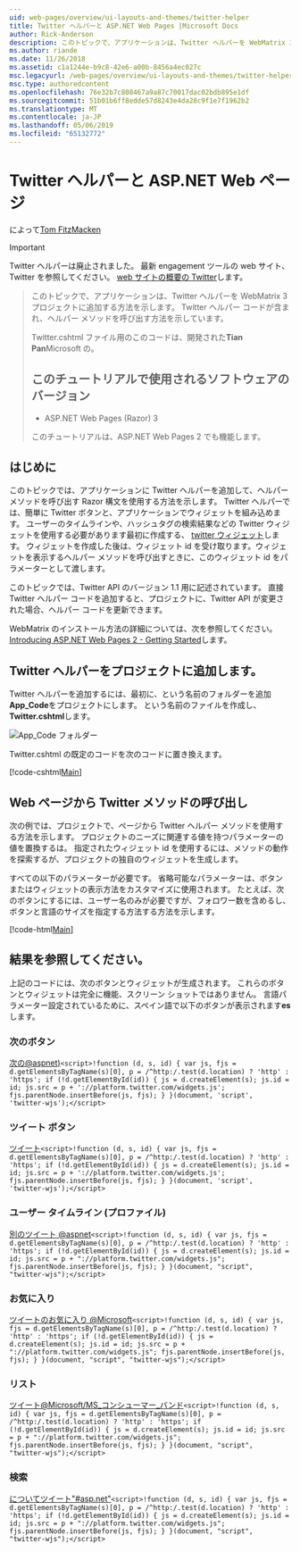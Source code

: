 ```yaml
---
uid: web-pages/overview/ui-layouts-and-themes/twitter-helper
title: Twitter ヘルパーと ASP.NET Web Pages |Microsoft Docs
author: Rick-Anderson
description: このトピックで、アプリケーションは、Twitter ヘルパーを WebMatrix 3 プロジェクトに追加する方法を示します。 Twitter ヘルパー コードが含まれ、ヘルパーを呼び出す方法を示しています.
ms.author: riande
ms.date: 11/26/2018
ms.assetid: c1a1244e-b9c8-42e6-a00b-8456a4ec027c
msc.legacyurl: /web-pages/overview/ui-layouts-and-themes/twitter-helper
msc.type: authoredcontent
ms.openlocfilehash: 76e32b7c808467a9a87c70017dac02bdb895e1df
ms.sourcegitcommit: 51b01b6ff8edde57d8243e4da28c9f1e7f1962b2
ms.translationtype: MT
ms.contentlocale: ja-JP
ms.lasthandoff: 05/06/2019
ms.locfileid: "65132772"
---
```

# <a name="twitter-helper-with-aspnet-web-pages"></a>Twitter ヘルパーと ASP.NET Web ページ

によって[Tom FitzMacken](https://github.com/tfitzmac)

> [!IMPORTANT]
> Twitter ヘルパーは廃止されました。 最新 engagement ツールの web サイト、Twitter を参照してください。 [web サイトの概要の Twitter](https://developer.twitter.com/en/docs/twitter-for-websites/overview)します。

> このトピックで、アプリケーションは、Twitter ヘルパーを WebMatrix 3 プロジェクトに追加する方法を示します。 Twitter ヘルパー コードが含まれ、ヘルパー メソッドを呼び出す方法を示しています。
> 
> Twitter.cshtml ファイル用のこのコードは、開発された**Tian Pan**Microsoft の。
> 
> ## <a name="software-versions-used-in-the-tutorial"></a>このチュートリアルで使用されるソフトウェアのバージョン
> 
> 
> - ASP.NET Web Pages (Razor) 3
>   
> 
> このチュートリアルは、ASP.NET Web Pages 2 でも機能します。

## <a name="introduction"></a>はじめに

このトピックでは、アプリケーションに Twitter ヘルパーを追加して、ヘルパー メソッドを呼び出す Razor 構文を使用する方法を示します。 Twitter ヘルパーでは、簡単に Twitter ボタンと、アプリケーションでウィジェットを組み込めます。 ユーザーのタイムラインや、ハッシュタグの検索結果などの Twitter ウィジェットを使用する必要があります最初に作成する、 [twitter ウィジェット](https://twitter.com/settings/widgets)します。 ウィジェットを作成した後は、ウィジェット id を受け取ります。ウィジェットを表示するヘルパー メソッドを呼び出すときに、このウィジェット id をパラメーターとして渡します。

このトピックでは、Twitter API のバージョン 1.1 用に記述されています。 直接 Twitter ヘルパー コードを追加すると、プロジェクトに、Twitter API が変更された場合、ヘルパー コードを更新できます。

WebMatrix のインストール方法の詳細については、次を参照してください。 [Introducing ASP.NET Web Pages 2 - Getting Started](../getting-started/introducing-aspnet-web-pages-2/getting-started.md)します。

## <a name="add-twitter-helper-to-your-project"></a>Twitter ヘルパーをプロジェクトに追加します。

Twitter ヘルパーを追加するには、最初に、という名前のフォルダーを追加**App\_Code**をプロジェクトにします。 という名前のファイルを作成し、 **Twitter.cshtml**します。

![App_Code フォルダー](twitter-helper/_static/image1.png)

Twitter.cshtml の既定のコードを次のコードに置き換えます。

[!code-cshtml[Main](twitter-helper/samples/sample1.cshtml)]

## <a name="call-twitter-methods-from-your-web-pages"></a>Web ページから Twitter メソッドの呼び出し

次の例では、プロジェクトで、ページから Twitter ヘルパー メソッドを使用する方法を示します。 プロジェクトのニーズに関連する値を持つパラメーターの値を置換するは。 指定されたウィジェット id を使用するには、メソッドの動作を探索するが、プロジェクトの独自のウィジェットを生成します。

すべての以下のパラメーターが必要です。 省略可能なパラメーターは、ボタンまたはウィジェットの表示方法をカスタマイズに使用されます。 たとえば、次のボタンにするには、ユーザー名のみが必要ですが、フォロワー数を含めるし、ボタンと言語のサイズを指定する方法する方法を示します。

[!code-html[Main](twitter-helper/samples/sample2.html)]

## <a name="see-the-results"></a>結果を参照してください。

上記のコードには、次のボタンとウィジェットが生成されます。 これらのボタンとウィジェットは完全に機能、スクリーン ショットではありません。 言語パラメーター設定されているために、スペイン語で以下のボタンが表示されます**es**します。

### <a name="follow-button"></a>次のボタン

[次の@aspnet)](https://twitter.com/aspnet)`<script>!function (d, s, id) { var js, fjs = d.getElementsByTagName(s)[0], p = /^http:/.test(d.location) ? 'http' : 'https'; if (!d.getElementById(id)) { js = d.createElement(s); js.id = id; js.src = p + '://platform.twitter.com/widgets.js'; fjs.parentNode.insertBefore(js, fjs); } }(document, 'script', 'twitter-wjs');</script>`

### <a name="tweet-button"></a>ツイート ボタン

[ツイート](https://twitter.com/share)`<script>!function (d, s, id) { var js, fjs = d.getElementsByTagName(s)[0], p = /^http:/.test(d.location) ? 'http' : 'https'; if (!d.getElementById(id)) { js = d.createElement(s); js.id = id; js.src = p + '://platform.twitter.com/widgets.js'; fjs.parentNode.insertBefore(js, fjs); } }(document, 'script', 'twitter-wjs');</script>`

### <a name="user-timeline-profile"></a>ユーザー タイムライン (プロファイル)

[別のツイート @aspnet](https://twitter.com/aspnet)`<script>!function (d, s, id) { var js, fjs = d.getElementsByTagName(s)[0], p = /^http:/.test(d.location) ? 'http' : 'https'; if (!d.getElementById(id)) { js = d.createElement(s); js.id = id; js.src = p + "://platform.twitter.com/widgets.js"; fjs.parentNode.insertBefore(js, fjs); } }(document, "script", "twitter-wjs");</script>`

### <a name="favorites"></a>お気に入り

[ツイートのお気に入り @Microsoft](https://twitter.com/Microsoft/favorites)`<script>!function (d, s, id) { var js, fjs = d.getElementsByTagName(s)[0], p = /^http:/.test(d.location) ? 'http' : 'https'; if (!d.getElementById(id)) { js = d.createElement(s); js.id = id; js.src = p + "://platform.twitter.com/widgets.js"; fjs.parentNode.insertBefore(js, fjs); } }(document, "script", "twitter-wjs");</script>`

### <a name="list"></a>リスト

[ツイート@Microsoft/MS\_コンシューマー\_バンド](https://twitter.com/microsoft/ms-consumer-brands/)`<script>!function (d, s, id) { var js, fjs = d.getElementsByTagName(s)[0], p = /^http:/.test(d.location) ? 'http' : 'https'; if (!d.getElementById(id)) { js = d.createElement(s); js.id = id; js.src = p + "://platform.twitter.com/widgets.js"; fjs.parentNode.insertBefore(js, fjs); } }(document, "script", "twitter-wjs");</script>`

### <a name="search"></a>検索

[についてツイート&quot;#asp.net&quot;](https://twitter.com/search?q=%23asp.net)`<script>!function (d, s, id) { var js, fjs = d.getElementsByTagName(s)[0], p = /^http:/.test(d.location) ? 'http' : 'https'; if (!d.getElementById(id)) { js = d.createElement(s); js.id = id; js.src = p + "://platform.twitter.com/widgets.js"; fjs.parentNode.insertBefore(js, fjs); } }(document, "script", "twitter-wjs");</script>`
